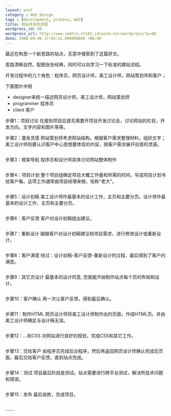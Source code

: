 ```yaml
---
layout: post
category : Web_Design
tags : [Development, process, Web]
title: 网站开发的流程
wordpress_id: 88
wordpress_url: http://www.im47cn.nt102.idcwind.net/wordpress/?p=88
date: 2008-09-06 17:05:51.000000000 +08:00
---
```

最近在构思一个新思路的站点，无意中搜索到了这篇好文。

思路清晰自然，配图张张经典，同时可以向学习一下标准的建站流程。

开发过程中的几个角色：程序员，网页设计师，美工设计师，网站策划师和客户；

下面图片中用
<ul>
	<li>designer来统一描述网页设计师，美工设计师，网站策划师</li>
	<li>programmer 程序员</li>
	<li>client 客户</li>
</ul>
步骤1：项目讨论
在接到项目后首先需要开项目开发讨论会，讨论网站的栏目，开发方向，文字内容和图片等等。

<img src="http://pic.yupoo.com/dreambt/57333625bb2c/9u3gi3o4.jpg" border="0" alt="" />

步骤2：激发灵感
网站策划师考虑网站结构，根据客户需求整理材料，组织文字；美工设计师则要认识客户中心思想要体现的内容，按客户需求展开创意的灵感。

<img src="http://pic.yupoo.com/dreambt/12235625bb2d/407611ky.jpg" border="0" alt="" />

步骤3：框架导航
程序员和设计师具体讨论网站整体制作

<img src="http://pic.yupoo.com/dreambt/50458625bb2e/phtx7t0l.jpg" border="0" alt="" />

步骤4：项目计划
整个项目组确定项目大概工作量和所需的时间，写成项目计划书给客户看。这项工作通常由项目经理来做，俗称“老大”。

<img src="http://pic.yupoo.com/dreambt/90585625bb2f/l2fxhgw9.jpg" border="0" alt="" />

步骤5：设计初稿
美工设计师作最基本的设计工作，主页和主要分页。设计师作最基本的设计工作，主页和主要分页。

<img src="http://pic.yupoo.com/dreambt/85275625bb30/zx1wvjsz.jpg" border="0" alt="" />

步骤6：客户反馈
客户对设计初稿提出建议。

<img src="http://pic.yupoo.com/dreambt/30261625bb31/m58lmnaw.jpg" border="0" alt="" />

步骤7：重新设计
跟据客户对设计初稿建议和项目需求，进行修改设计或重新设计。

<img src="http://pic.yupoo.com/dreambt/89888625bb32/qa3whohc.jpg" border="0" alt="" />

步骤8：客户满意
经过：设计初稿-客户反馈-重新设计的过程，最后得到了客户的满意。

<img src="http://pic.yupoo.com/dreambt/56247625bb33/1shktwhd.jpg" border="0" alt="" />

步骤9：其它页设计
最基本的设计同意, 您就能开始制作站点每个页的布局和设计。

<img src="http://pic.yupoo.com/dreambt/43948625bb33/9cy2z5rq.jpg" border="0" alt="" />

步骤10：客户确认
再一次让客户反馈，得到最后确认。

<img src="http://pic.yupoo.com/dreambt/66438625bb34/2smpq8ky.jpg" border="0" alt="" />

步骤11：制作HTML
网页设计师将美工设计师制作出的页面，作成HTML页。并由美工设计师确定与设计稿无误。

<img src="http://pic.yupoo.com/dreambt/17086625bb36/4as9cti9.jpg" border="0" alt="" />

步骤12：…和CSS
对网站进行良好的规划，完成CSS和其它工作。

<img src="http://pic.yupoo.com/dreambt/85889625bb36/o9yu2vxs.jpg" border="0" alt="" />

步骤13：交给客户
由程序员完成后台程序，然后再返回网页设计师确认完成后页面，最后交给客户反馈，直到站点完成。

<img src="http://pic.yupoo.com/dreambt/57942625bb37/ob75nchy.jpg" border="0" alt="" />

步骤14：测试
项目最后阶段是测试。站点需要进行跨平台测试，解决所技术问题和错误。

<img src="http://pic.yupoo.com/dreambt/97262625bb38/ou0yup1i.jpg" border="0" alt="" />

步骤15：发布
最后收款，完成项目。

<img src="http://pic.yupoo.com/dreambt/11353625bb39/73z04d1u.jpg" border="0" alt="" />

.......

<img src="http://pic.yupoo.com/dreambt/69454625bb39/m99wlkza.jpg" border="0" alt="" />
